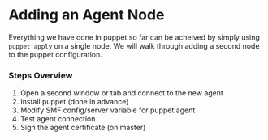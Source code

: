 # Adding an Agent Node

Everything we have done in puppet so far can be acheived by simply using `puppet apply` on a single node. We will walk through adding a second node to the puppet configuration.

### Steps Overview

1. Open a second window or tab and connect to the new agent
2. Install puppet \(done in advance\)
3. Modify SMF config\/server variable for puppet:agent
4. Test agent connection
5. Sign the agent certificate \(on master\)


